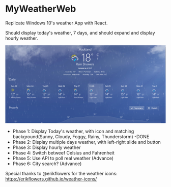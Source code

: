 # MyWeatherWeb
Replicate Windows 10's weather App with React.

Should display today's weather, 7 days, and should expand and display hourly weather.

![alt text](https://github.com/96LLeGend/MyWeatherWeb/blob/master/Design.PNG?raw=true)

- Phase 1: Display Today's weather, with icon and matching background(Sunny, Cloudy, Foggy, Rainy, Thunderstorm) -DONE
- Phase 2: Display multiple days weather, with left-right slide and button
- Phase 3: Display hourly weather
- Phase 4: Switch betweef Celsius and Fahrenheit
- Phase 5: Use API to poll real weather  (Advance)
- Phase 6: City search? (Advance)

Special thanks to @erikflowers for the weather icons: https://erikflowers.github.io/weather-icons/
